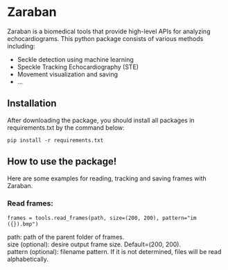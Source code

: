 # Zaraban
Zaraban is a biomedical tools that provide high-level APIs for analyzing echocardiograms. 
This python package consists of various methods including:
- Seckle detection using machine learning
- Speckle Tracking Echocardiography (STE)
- Movement visualization and saving
- ...

## Installation

After downloading the package, you should install all packages in requirements.txt by the command below:

    pip install -r requirements.txt


## How to use the package!

Here are some examples for reading, tracking and saving frames with Zaraban.

### Read frames:

    frames = tools.read_frames(path, size=(200, 200), pattern="im ({}).bmp")
    
path: path of the parent folder of frames.  
size (optional): desire output frame size. Default=(200, 200).  
pattern (optional): filename pattern. If it is not determined, files will be read alphabetically.  
    

      
